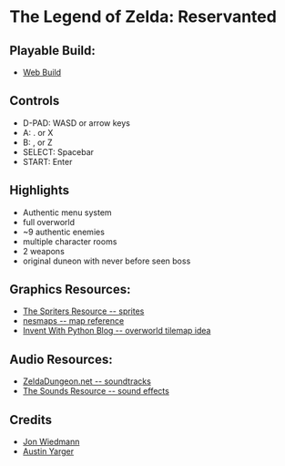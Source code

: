 The Legend of Zelda: Reservanted
=================

Playable Build:
---------------
* [Web Build](http://jonmann20.github.io/games/zeldaReservanted/)

Controls
--------
* D-PAD: WASD or arrow keys
* A: . or X
* B: , or Z
* SELECT: Spacebar
* START: Enter

Highlights
----------
* Authentic menu system
* full overworld
* ~9 authentic enemies
* multiple character rooms
* 2 weapons 
* original duneon with never before seen boss

Graphics Resources:
-------------------
* [The Spriters Resource -- sprites](http://www.spriters-resource.com/nes/thelegendofzelda/)
* [nesmaps -- map reference](http://www.nesmaps.com/maps/Zelda/ZeldaOverworld1stQuest.swf)
* [Invent With Python Blog -- overworld tilemap idea](http://inventwithpython.com/blog/2012/12/10/8-bit-nes-legend-of-zelda-map-data/)


Audio Resources:
----------------
* [ZeldaDungeon.net -- soundtracks](http://www.zeldadungeon.net/Zelda01-the-legend-of-zelda-soundtrack-music.php)
* [The Sounds Resource -- sound effects](http://www.sounds-resource.com/nes/legendofzelda/sound/598/)

Credits
-------
* [Jon Wiedmann](mailto:jonwied@umich.edu)
* [Austin Yarger](ayarger@umich.edu)